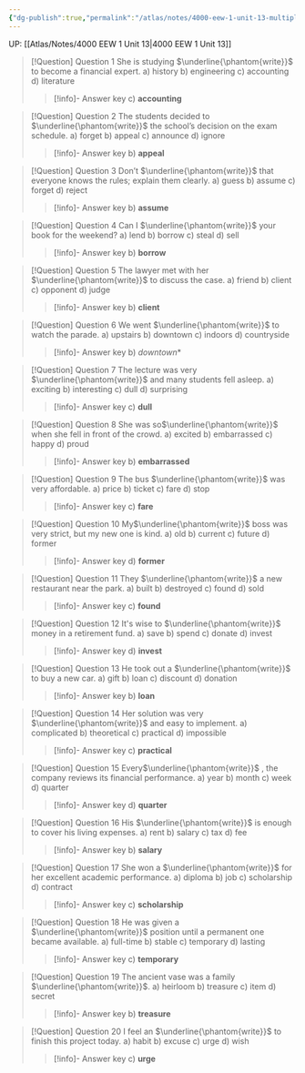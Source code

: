 ```yaml
---
{"dg-publish":true,"permalink":"/atlas/notes/4000-eew-1-unit-13-multiple-choice-questions/","noteIcon":""}
---
```


UP: [[Atlas/Notes/4000 EEW 1 Unit 13\|4000 EEW 1 Unit 13]]

> [!Question] Question 1
>  She is studying $\underline{\phantom{write}}$ to become a financial expert. 
> 	 a) history 
> 	 b) engineering 
> 	 c) accounting 
> 	 d) literature
> > [!info]- Answer key
> > c) **accounting** 
    
> [!Question] Question 2
>  The students decided to $\underline{\phantom{write}}$ the school’s decision on the exam schedule. 
> 	 a) forget 
> 	 b) appeal
> 	 c) announce 
> 	 d) ignore
> > [!info]- Answer key
> > b) **appeal** 

> [!Question] Question 3
>  Don’t $\underline{\phantom{write}}$ that everyone knows the rules; explain them clearly. 
>  a) guess 
>  b) assume 
>  c) forget 
>  d) reject
> > [!info]- Answer key
> > b) **assume** 

> [!Question] Question 4
> Can I $\underline{\phantom{write}}$ your book for the weekend? 
>  a) lend 
>  b) borrow 
>  c) steal 
>  d) sell
> > [!info]- Answer key
> > b) **borrow**

> [!Question] Question 5
> The lawyer met with her $\underline{\phantom{write}}$ to discuss the case. 
> a) friend 
> b) client 
> c) opponent 
> d) judge
> > [!info]- Answer key
> > b) **client** 

> [!Question] Question 6
> We went $\underline{\phantom{write}}$ to watch the parade. 
> a) upstairs 
> b) downtown 
> c) indoors 
> d) countryside
> > [!info]- Answer key
> > b) *downtown** 

> [!Question] Question 7
> The lecture was very $\underline{\phantom{write}}$ and many students fell asleep. 
> a) exciting 
> b) interesting 
> c) dull 
> d) surprising
> > [!info]- Answer key
> > c) **dull**

> [!Question] Question 8
> She was so$\underline{\phantom{write}}$ when she fell in front of the crowd. 
> a) excited 
> b) embarrassed 
> c) happy 
> d) proud
> > [!info]- Answer key
> > b) **embarrassed** 

> [!Question] Question 9
>  The bus $\underline{\phantom{write}}$ was very affordable. 
>  a) price 
>  b) ticket 
>  c) fare 
>  d) stop
> > [!info]- Answer key
> > c) **fare** 

> [!Question] Question 10
>  My$\underline{\phantom{write}}$ boss was very strict, but my new one is kind. 
>  a) old 
>  b) current 
>  c) future 
>  d) former
> > [!info]- Answer key
> > d) **former**

> [!Question] Question 11
> They $\underline{\phantom{write}}$ a new restaurant near the park. 
> a) built 
> b) destroyed 
> c) found 
> d) sold
> > [!info]- Answer key
> > c) **found** 

> [!Question] Question 12
>  It's wise to $\underline{\phantom{write}}$ money in a retirement fund. 
>  a) save 
>  b) spend 
>  c) donate 
>  d) invest
> > [!info]- Answer key
> > d) **invest**

> [!Question] Question 13
> He took out a $\underline{\phantom{write}}$ to buy a new car. 
> a) gift 
> b) loan 
> c) discount 
> d) donation
> > [!info]- Answer key
> > b) **loan** 

> [!Question] Question 14
> Her solution was very $\underline{\phantom{write}}$ and easy to implement. 
> a) complicated 
> b) theoretical 
> c) practical 
> d) impossible
> > [!info]- Answer key
> > c) **practical**  

> [!Question] Question 15
> Every$\underline{\phantom{write}}$ , the company reviews its financial performance. 
> a) year 
> b) month 
> c) week 
> d) quarter
> > [!info]- Answer key
> > d) **quarter**

> [!Question] Question 16
> His $\underline{\phantom{write}}$ is enough to cover his living expenses. 
> a) rent 
> b) salary 
> c) tax 
> d) fee
> > [!info]- Answer key
> > b) **salary** 

> [!Question] Question 17
> She won a $\underline{\phantom{write}}$ for her excellent academic performance. 
> a) diploma 
> b) job 
> c) scholarship 
> d) contract
> > [!info]- Answer key
> > c) **scholarship** 

> [!Question] Question 18
> He was given a $\underline{\phantom{write}}$ position until a permanent one became available. 
> a) full-time 
> b) stable 
> c) temporary 
> d) lasting
> > [!info]- Answer key
> > c) **temporary** 

> [!Question] Question 19
> The ancient vase was a family $\underline{\phantom{write}}$. 
> a) heirloom 
> b) treasure 
> c) item 
> d) secret
> > [!info]- Answer key
> > b) **treasure** 

> [!Question] Question 20
> I feel an $\underline{\phantom{write}}$ to finish this project today. 
> a) habit 
> b) excuse 
> c) urge 
> d) wish
> > [!info]- Answer key
> > c) **urge** 